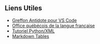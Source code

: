 ## Liens Utiles

* [Greffon Antidote pour VS Code ](https://marketplace.visualstudio.com/items?itemName=Druideinformatique.antidote)
* [Office québécois de la langue française](https://gdt.oqlf.gouv.qc.ca/)
* [Tutoriel Python/XML](https://www.edureka.co/blog/python-xml-parser-tutorial)
* [Markdown Tables](https://stackoverflow.com/questions/19950648/how-to-write-lists-inside-a-markdown-table)